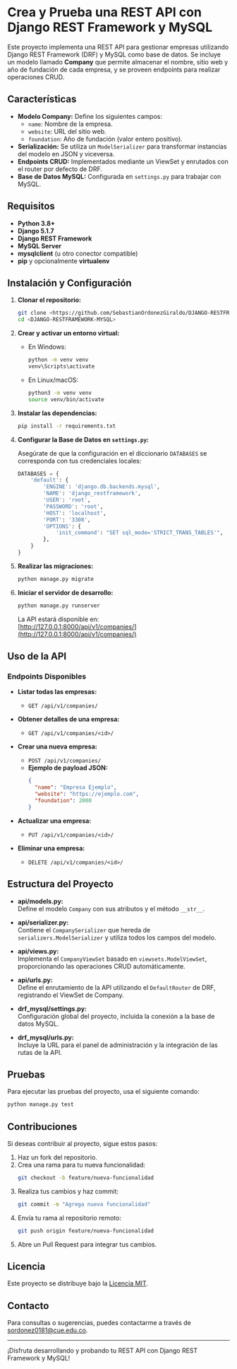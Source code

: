 # Crea y Prueba una REST API con Django REST Framework y MySQL

Este proyecto implementa una REST API para gestionar empresas utilizando Django REST Framework (DRF) y MySQL como base de datos. Se incluye un modelo llamado **Company** que permite almacenar el nombre, sitio web y año de fundación de cada empresa, y se proveen endpoints para realizar operaciones CRUD.

## Características

- **Modelo Company:** Define los siguientes campos:
  - `name`: Nombre de la empresa.
  - `website`: URL del sitio web.
  - `foundation`: Año de fundación (valor entero positivo).
- **Serialización:** Se utiliza un `ModelSerializer` para transformar instancias del modelo en JSON y viceversa.
- **Endpoints CRUD:** Implementados mediante un ViewSet y enrutados con el router por defecto de DRF.
- **Base de Datos MySQL:** Configurada en `settings.py` para trabajar con MySQL.

## Requisitos

- **Python 3.8+**
- **Django 5.1.7**
- **Django REST Framework**
- **MySQL Server**
- **mysqlclient** (u otro conector compatible)
- **pip** y opcionalmente **virtualenv**

## Instalación y Configuración

1. **Clonar el repositorio:**

   ```bash
   git clone <https://github.com/SebastianOrdonezGiraldo/DJANGO-RESTFRAMEWORK-MYSQL.git>
   cd <DJANGO-RESTFRAMEWORK-MYSQL>
   ```

2. **Crear y activar un entorno virtual:**

   - En Windows:
     ```bash
     python -m venv venv
     venv\Scripts\activate
     ```
   - En Linux/macOS:
     ```bash
     python3 -m venv venv
     source venv/bin/activate
     ```

3. **Instalar las dependencias:**

   ```bash
   pip install -r requirements.txt
   ```

4. **Configurar la Base de Datos en `settings.py`:**

   Asegúrate de que la configuración en el diccionario `DATABASES` se corresponda con tus credenciales locales:

   ```python
   DATABASES = {
       'default': {
           'ENGINE': 'django.db.backends.mysql',
           'NAME': 'django_restframework',
           'USER': 'root',
           'PASSWORD': 'root',
           'HOST': 'localhost',
           'PORT': '3308',
           'OPTIONS': {
               'init_command': "SET sql_mode='STRICT_TRANS_TABLES'",
           },
       }
   }
   ```

5. **Realizar las migraciones:**

   ```bash
   python manage.py migrate
   ```

6. **Iniciar el servidor de desarrollo:**

   ```bash
   python manage.py runserver
   ```

   La API estará disponible en:  
   [http://127.0.0.1:8000/api/v1/companies/](http://127.0.0.1:8000/api/v1/companies/)

## Uso de la API

### Endpoints Disponibles

- **Listar todas las empresas:**
  - `GET /api/v1/companies/`

- **Obtener detalles de una empresa:**
  - `GET /api/v1/companies/<id>/`

- **Crear una nueva empresa:**
  - `POST /api/v1/companies/`
  - **Ejemplo de payload JSON:**
    ```json
    {
      "name": "Empresa Ejemplo",
      "website": "https://ejemplo.com",
      "foundation": 2000
    }
    ```

- **Actualizar una empresa:**
  - `PUT /api/v1/companies/<id>/`

- **Eliminar una empresa:**
  - `DELETE /api/v1/companies/<id>/`

## Estructura del Proyecto

- **api/models.py:**  
  Define el modelo `Company` con sus atributos y el método `__str__`.

- **api/serializer.py:**  
  Contiene el `CompanySerializer` que hereda de `serializers.ModelSerializer` y utiliza todos los campos del modelo.

- **api/views.py:**  
  Implementa el `CompanyViewSet` basado en `viewsets.ModelViewSet`, proporcionando las operaciones CRUD automáticamente.

- **api/urls.py:**  
  Define el enrutamiento de la API utilizando el `DefaultRouter` de DRF, registrando el ViewSet de Company.

- **drf_mysql/settings.py:**  
  Configuración global del proyecto, incluida la conexión a la base de datos MySQL.

- **drf_mysql/urls.py:**  
  Incluye la URL para el panel de administración y la integración de las rutas de la API.

## Pruebas

Para ejecutar las pruebas del proyecto, usa el siguiente comando:

```bash
python manage.py test
```

## Contribuciones

Si deseas contribuir al proyecto, sigue estos pasos:

1. Haz un fork del repositorio.
2. Crea una rama para tu nueva funcionalidad:
   ```bash
   git checkout -b feature/nueva-funcionalidad
   ```
3. Realiza tus cambios y haz commit:
   ```bash
   git commit -m "Agrega nueva funcionalidad"
   ```
4. Envía tu rama al repositorio remoto:
   ```bash
   git push origin feature/nueva-funcionalidad
   ```
5. Abre un Pull Request para integrar tus cambios.

## Licencia

Este proyecto se distribuye bajo la [Licencia MIT](LICENSE).

## Contacto

Para consultas o sugerencias, puedes contactarme a través de [sordonez0181@cue.edu.co]().

---

¡Disfruta desarrollando y probando tu REST API con Django REST Framework y MySQL!

